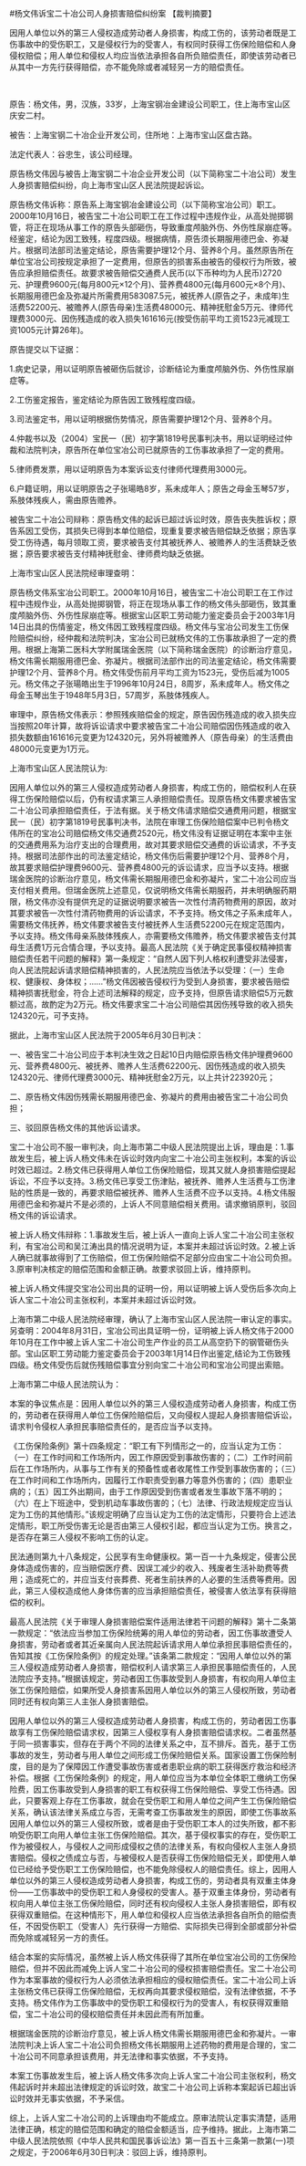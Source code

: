 #杨文伟诉宝二十冶公司人身损害赔偿纠纷案 
【裁判摘要】

因用人单位以外的第三人侵权造成劳动者人身损害，构成工伤的，该劳动者既是工伤事故中的受伤职工，又是侵权行为的受害人，有权同时获得工伤保险赔偿和人身侵权赔偿；用人单位和侵权人均应当依法承担各自所负赔偿责任，即使该劳动者已从其中一方先行获得赔偿，亦不能免除或者减轻另一方的赔偿责任。

 

原告：杨文伟，男，汉族，33岁，上海宝钢冶金建设公司职工，住上海市宝山区庆安二村。

被告：上海宝钢二十冶企业开发公司，住所地：上海市宝山区盘古路。

法定代表人：谷忠生，该公司经理。

原告杨文伟因与被告上海宝钢二十冶企业开发公司（以下简称宝二十冶公司）发生人身损害赔偿纠纷，向上海市宝山区人民法院提起诉讼。

原告杨文伟诉称：原告系上海宝钢冶金建设公司（以下简称宝冶公司）职工。2000年10月16日，被告宝二十冶公司职工在工作过程中违规作业，从高处抛掷钢管，将正在现场从事工作的原告头部砸伤，导致重度颅脑外伤、外伤性尿崩症等。经鉴定，结论为因工致残，程度四级。根据病情，原告须长期服用德巴金、弥凝片。根据司法部司法鉴定结论，原告需要护理12个月、营养8个月。虽然原告所在单位宝冶公司按规定承担了一定费用，但原告的损害系由被告的侵权行为所致，被告应承担赔偿责任。故要求被告赔偿交通费人民币(以下币种均为人民币)2720元、护理费9600元(每月800元×12个月)、营养费4800元(每月600元×8个月)、长期服用德巴金及弥凝片所需费用583087.5元，被抚养人(原告之子，未成年)生活费52200元、被赡养人(原告母亲)生活费48000元、精神抚慰金5万元、律师代理费3000元、因伤残造成的收入损失161616元(按受伤前平均工资1523元减现工资1005元计算26年)。

原告提交以下证据：

1.病史记录，用以证明原告被砸伤后就诊，诊断结论为重度颅脑外伤、外伤性尿崩症等。

2.工伤鉴定报告，鉴定结论为原告因工致残程度四级。

3.司法鉴定书，用以证明根据伤势情况，原告需要护理12个月、营养8个月。

4.仲裁书以及（2004）宝民一（民）初字第1819号民事判决书，用以证明经过仲裁和法院判决，原告所在单位宝冶公司已就原告的工伤事故承担了一定的费用。

5.律师费发票，用以证明原告为本案诉讼支付律师代理费用3000元。

6.户籍证明，用以证明原告之子张瑒皓8岁，系未成年人；原告之母金玉琴57岁，系肢体残疾人，需由原告赡养。

被告宝二十冶公司辩称：原告杨文伟的起诉已超过诉讼时效，原告丧失胜诉权；原告系因工受伤，其损失已得到本单位赔偿，现重复要求被告赔偿缺乏依据；原告享受工伤待遇，每月领取工资，要求被告支付其被抚养人、被赡养人的生活费缺乏依据；原告要求被告支付精神抚慰金、律师费均缺乏依据。

上海市宝山区人民法院经审理查明：

原告杨文伟系宝冶公司职工。2000年10月16日，被告宝二十冶公司职工在工作过程中违规作业，从高处抛掷钢管，将正在现场从事工作的杨文伟头部砸伤，致其重度颅脑外伤、外伤性尿崩症等。根据宝山区职工劳动能力鉴定委员会于2003年1月14日出具的伤情鉴定，杨文伟因工致残程度四级。杨文伟与宝冶公司发生工伤保险赔偿纠纷，经仲裁和法院判决，宝冶公司已就杨文伟的工伤事故承担了一定的费用。根据上海第二医科大学附属瑞金医院（以下简称瑞金医院）的诊断治疗意见，杨文伟需长期服用德巴金、弥凝片。根据司法部作出的司法鉴定结论，杨文伟需要护理12个月、营养8个月。杨文伟受伤前月平均工资为1523元，受伤后减为1005元。杨文伟之子张瑒皓出生于1996年10月24日，8周岁，系未成年人。杨文伟之母金玉琴出生于1948年5月3日，57周岁，系肢体残疾人。

审理中，原告杨文伟表示：参照残疾赔偿金的规定，原告因伤残造成的收入损失应当按照20年计算，故将诉讼请求中要求被告宝二十冶公司赔偿因伤残造成的收入损失数额由161616元变更为124320元，另外将被赡养人（原告母亲）的生活费由48000元变更为1万元。

上海市宝山区人民法院认为:

因用人单位以外的第三人侵权造成劳动者人身损害，构成工伤的，赔偿权利人在获得工伤保险赔偿以后，仍有权请求第三人承担赔偿责任。现原告杨文伟要求被告宝二十冶公司承担赔偿责任，于法有据。关于杨文伟请求赔偿交通费用问题，根据宝民一（民）初字第1819号民事判决书，法院在审理工伤保险赔偿案中已判令杨文伟所在的宝冶公司赔偿杨文伟交通费2520元，杨文伟没有证据证明在本案中主张的交通费用系为治疗支出的合理费用，故对其要求赔偿交通费的诉讼请求，不予支持。根据司法部作出的司法鉴定结论，杨文伟伤后需要护理12个月、营养8个月，故其要求赔偿护理费9600元、营养费4800元的诉讼请求，应当予以支持。根据瑞金医院的诊断治疗意见，杨文伟需长期服用德巴金和弥凝片，宝二十冶公司应当支付相关费用。但瑞金医院上述意见，仅说明杨文伟需长期服药，并未明确服药期限，杨文伟亦没有提供充足的证据说明要求被告一次性付清药物费用的原因，故对其要求被告一次性付清药物费用的诉讼请求，不予支持。杨文伟之子系未成年人，需要杨文伟抚养，杨文伟要求被告支付被抚养人生活费52200元在规定范围内，予以支持。杨文伟母亲系肢体残疾人，亦需要杨文伟赡养，杨文伟要求被告支付其母生活费1万元合情合理，予以支持。最高人民法院《关于确定民事侵权精神损害赔偿责任若干问题的解释》第一条规定：“自然人因下列人格权利遭受非法侵害，向人民法院起诉请求赔偿精神损害的，人民法院应当依法予以受理：（一）生命权、健康权、身体权；……”杨文伟因被告侵权行为受到人身损害，要求被告赔偿精神损害抚慰金，符合上述司法解释的规定，应予支持，但原告请求赔偿5万元数额过高，故酌定为2万元。杨文伟要求宝二十冶公司赔偿其因伤残导致的收入损失124320元，可予支持。

据此，上海市宝山区人民法院于2005年6月30日判决：

一、被告宝二十冶公司应于本判决生效之日起10日内赔偿原告杨文伟护理费9600元、营养费4800元、被抚养、赡养人生活费62200元、因伤残造成的收入损失124320元、律师代理费3000元、精神抚慰金2万元，以上共计223920元；

二、原告杨文伟因伤残需长期服用德巴金、弥凝片的费用由被告宝二十冶公司负担；

三、驳回原告杨文伟的其他诉讼请求。

宝二十冶公司不服一审判决，向上海市第二中级人民法院提出上诉，理由是：1.事故发生后，被上诉人杨文伟未在诉讼时效内向宝二十冶公司主张权利，本案的诉讼时效已超过。2.杨文伟已获得用人单位工伤保险赔偿，现其又就人身损害赔偿提起诉讼，不应予以支持。3.杨文伟已享受工伤津贴，被抚养、赡养人生活费与工伤津贴的性质是一致的，再要求赔偿被抚养、赡养人生活费不应予以支持。4.杨文伟服用德巴金和弥凝片不是必须的，上诉人不同意赔偿相关费用。请求撤销原判，驳回杨文伟的诉讼请求。

被上诉人杨文伟辩称：1.事故发生后，被上诉人一直向上诉人宝二十冶公司主张权利，有宝冶公司和吴江涛出具的情况说明为证，本案并未超过诉讼时效。2.被上诉人确已就事故得到了工伤赔偿，但工伤保险赔偿不足部分应由宝二十冶公司负担。3.原审判决核定的赔偿范围和金额正确。故要求驳回上诉，维持原判。

被上诉人杨文伟提交宝冶公司出具的证明一份，用以证明被上诉人受伤后多次向上诉人宝二十冶公司主张权利，本案并未超过诉讼时效。

上海市第二中级人民法院经审理，确认了上海市宝山区人民法院一审认定的事实。另查明：2004年8月31日，宝冶公司出具证明一份，证明被上诉人杨文伟于2000年10月在工作中被上诉人宝二十冶公司生产作业的员工从高空扔下的钢管砸伤头部。宝山区职工劳动能力鉴定委员会于2003年1月14日作出鉴定,结论为工伤致残四级。杨文伟受伤后就伤残赔偿事宜分别向宝二十冶公司和宝冶公司提出索赔。

上海市第二中级人民法院认为：

本案的争议焦点是：因用人单位以外的第三人侵权造成劳动者人身损害，构成工伤的，劳动者在获得用人单位工伤保险赔偿后，又向侵权人提起人身损害赔偿诉讼，请求判令侵权人承担民事赔偿责任的，是否应当予以支持。

《工伤保险条例》第十四条规定：“职工有下列情形之一的，应当认定为工伤：（一）在工作时间和工作场所内，因工作原因受到事故伤害的；（二）工作时间前后在工作场所内，从事与工作有关的预备性或者收尾性工作受到事故伤害的；（三）在工作时间和工作场所内，因履行工作职责受到暴力等意外伤害的；（四）患职业病的；（五）因工外出期间，由于工作原因受到伤害或者发生事故下落不明的；（六）在上下班途中，受到机动车事故伤害的；（七）法律、行政法规规定应当认定为工伤的其他情形。”该规定明确了应当认定为工伤的法定情形，只要符合上述法定情形，职工所受伤害无论是否由第三人侵权引起，都应当认定为工伤。换言之，是否存在第三人侵权不影响工伤的认定。

民法通则第九十八条规定，公民享有生命健康权。第一百一十九条规定，侵害公民身体造成伤害的，应当赔偿医疗费、因误工减少的收入、残废者生活补助费等费用；造成死亡的，并应当支付丧葬费、死者生前扶养的人必要的生活费等费用。因此，第三人侵权造成他人身体伤害的应当承担赔偿责任，被侵害人依法享有获得赔偿的权利。

最高人民法院《关于审理人身损害赔偿案件适用法律若干问题的解释》第十二条第一款规定：“依法应当参加工伤保险统筹的用人单位的劳动者，因工伤事故遭受人身损害，劳动者或者其近亲属向人民法院起诉请求用人单位承担民事赔偿责任的，告知其按《工伤保险条例》的规定处理。”该条第二款规定：“因用人单位以外的第三人侵权造成劳动者人身损害，赔偿权利人请求第三人承担民事赔偿责任的，人民法院应予支持。”根据该规定，劳动者因工伤事故受到人身损害，有权向用人单位主张工伤保险赔偿，如果所受人身损害系因用人单位以外的第三人侵权所致，劳动者同时还有权向第三人主张人身损害赔偿。

因用人单位以外的第三人侵权造成劳动者人身损害，构成工伤的，劳动者因工伤事故享有工伤保险赔偿请求权，因第三人侵权享有人身损害赔偿请求权。二者虽然基于同一损害事实，但存在于两个不同的法律关系之中，互不排斥。首先，基于工伤事故的发生，劳动者与用人单位之间形成工伤保险赔偿关系。国家设置工伤保险制度，目的是为了保障因工作遭受事故伤害或者患职业病的职工获得医疗救治和经济补偿。根据《工伤保险条例》的规定，用人单位应当为本单位全体职工缴纳工伤保险费，因工伤事故受到人身损害的职工有权获得工伤保险赔偿、享受工伤待遇。因此，只要客观上存在工伤事故，就会在受伤职工和用人单位之间产生工伤保险赔偿关系，确认该法律关系成立与否，无需考查工伤事故发生的原因，即使工伤事故系因用人单位以外的第三人侵权所致，或者是由于受伤职工本人的过失所致，都不影响受伤职工向用人单位主张工伤保险赔偿。其次，基于侵权事实的存在，受伤职工作为被侵权人，与侵权人之间形成侵权之债的法律关系，有权向侵权人主张人身损害赔偿。侵权之债成立与否，与被侵权人是否获得工伤保险赔偿无关，即使用人单位已经给予受伤职工工伤保险赔偿，也不能免除侵权人的赔偿责任。综上，因用人单位以外的第三人侵权造成劳动者人身损害，构成工伤的，劳动者具有双重主体身份——工伤事故中的受伤职工和人身侵权的受害人。基于双重主体身份，劳动者有权向用人单位主张工伤保险赔偿，同时还有权向侵权人主张人身损害赔偿，即有权获得双重赔偿。在这种情形下，用人单位和侵权人应当依法承担各自所负的赔偿责任，不因受伤职工（受害人）先行获得一方赔偿、实际损失已得到全部或部分补偿而免除或减轻另一方的责任。

结合本案的实际情况，虽然被上诉人杨文伟获得了其所在单位宝冶公司的工伤保险赔偿，但并不因此而减免上诉人宝二十冶公司的侵权损害赔偿责任。宝二十冶公司作为本案事故的侵权行为人必须依法承担相应的侵权赔偿责任。宝二十冶公司上诉主张杨文伟已获得工伤保险赔偿，无权再向其要求侵权赔偿，没有法律依据，不予支持。杨文伟作为工伤事故中的受伤职工和侵权行为的受害人，有权获得双重赔偿，宝二十冶公司的侵权赔偿责任并未因此而有所加重。

根据瑞金医院的诊断治疗意见，被上诉人杨文伟需长期服用德巴金和弥凝片。一审法院判决上诉人宝二十冶公司负担杨文伟长期服用上述药物的费用是合理的，宝二十冶公司不同意承担该费用，并无法律和事实依据，不予支持。

本案工伤事故发生后，被上诉人杨文伟多次向上诉人宝二十冶公司主张权利，杨文伟起诉时并未超出法律规定的诉讼时效，故宝二十冶公司上诉称本案起诉已超出诉讼时效并无事实依据，不予采信。

综上，上诉人宝二十冶公司的上诉理由均不能成立。原审法院认定事实清楚，适用法律正确，核定的赔偿范围和确定的赔偿金额适当，应予维持。据此，上海市第二中级人民法院依照《中华人民共和国民事诉讼法》第一百五十三条第一款第(一)项之规定，于2006年6月30日判决：驳回上诉，维持原判。


